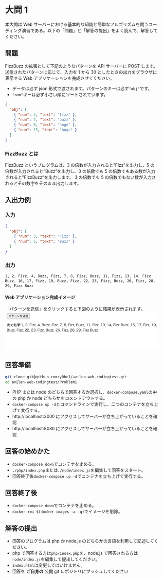 # 大問 1

本大問は Web サーバーにおける基本的な知識と簡単なアルゴリズムを問うコーディング演習である。以下の「問題」と「解答の提出」をよく読んで、解答してください。

## 問題

FizzBuzz の拡張として下記のようなパターンを API サーバーに POST します。送信されたパターンに応じて、入力を 1 から 30 としたときの出力をブラウザに表示する Web アプリケーションを完成させてください。

- データは必ず json 形式で渡されます。パターンのキーは必ず`"obj"`です。
- `"num"`キーは必ず小さい順にソートされています。

```json
{
  "obj": [
    { "num": 4, "text": "fizz" },
    { "num": 7, "text": "buzz" },
    { "num": 8, "text": "hoge" },
    { "num": 15, "text": "huga" }
  ]
}
```

### FizzBuzz とは

FizzBuzz というプログラムは、3 の倍数が入力されると”Fizz”を出力し、5 の倍数が入力されると”Buzz”を出力し、3 の倍数でも 5 の倍数でもある数が入力されると”FizzBuzz”を出力します。
3 の倍数でも 5 の倍数でもない数が入力されるとその数字をそのまま出力します。

## 入出力例

### 入力

```json
{
  "obj": [
    { "num": 3, "text": "Fizz" },
    { "num": 5, "text": "Buzz" }
  ]
}
```

### 出力

```
1, 2, Fizz, 4, Buzz, Fizz, 7, 8, Fizz, Buzz, 11, Fizz, 13, 14, Fizz Buzz, 16, 17, Fizz, 19, Buzz, Fizz, 22, 23, Fizz, Buzz, 26, Fizz, 28, 29, Fizz Buzz
```

#### Web アプリケーション完成イメージ

「パターンを送信」をクリックすると下図のように結果が表示されます。
![アプリケーションのスクリーンショット](screenshot.png "スクリーンショット")

## 回答準備

```bash
git clone git@github.com:y0he1/avilen-web-codingtest.git
cd avilen-web-codingtest/Problem1
```

- PHP または node のどちらで回答するか選択し、`docker-compose.yaml`の中の php か node どちらかをコメントアウトする。
- `docker-compose up -d`とコマンドラインで実行し、二つのコンテナを立ち上げて実行する。
- http://localhost:3000 にアクセスしてサーバーが立ち上がっていることを確認
- http://localhost:8080 にアクセスしてサーバーが立ち上がっていることを確認

## 回答の始めかた

- `docker-compose down`でコンテナを止める。
- `./php/index.php`または`./node/index.js`を編集して回答をスタート。
- 回答終了後`docker-compose up -d`でコンテナを立ち上げて実行する。

## 回答終了後

- `docker-compose down`でコンテナを止める。
- `docker rmi $(docker images -a -q)`でイメージを削除。

## 解答の提出

- 回答のプログラムは php か node.js のどちらかの言語を利用して記述してください。
- php で回答する方は`php/index.php`を、node.js で回答される方は`node/index.js`を編集して提出してください。
- `index.html`は変更してはいけません。
- 回答を **ご自身の** 公開 git レポジトリにプッシュしてください
